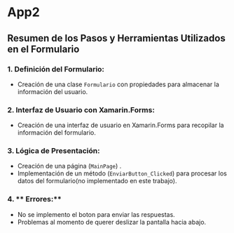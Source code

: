 # App2
## Resumen de los Pasos y Herramientas Utilizados en el Formulario

### 1. **Definición del Formulario:**
   - Creación de una clase `Formulario` con propiedades para almacenar la información del usuario.

### 2. **Interfaz de Usuario con Xamarin.Forms:**
   - Creación de una interfaz de usuario en Xamarin.Forms para recopilar la información del formulario.

### 3. **Lógica de Presentación:**
   - Creación de una página (`MainPage`) .
   - Implementación de un método (`EnviarButton_Clicked`) para procesar los datos del formulario(no implementado en este trabajo).
### 4. ** Errores:**
   - No se implemento el boton para enviar las respuestas.
   - Problemas al momento de querer deslizar la pantalla hacia abajo.
